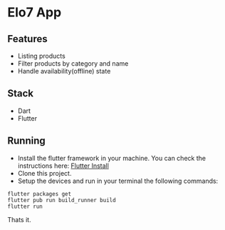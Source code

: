 # Elo7 App

## Features
- Listing products
- Filter products by category and name
- Handle availability(offline) state


## Stack
- Dart
- Flutter

## Running
- Install the flutter framework in your machine. You can check the instructions here: [Flutter Install](https://flutter.dev/docs/get-started/install)
- Clone this project.
- Setup the devices and run in your terminal the following commands: 
```
flutter packages get
flutter pub run build_runner build
flutter run
```

Thats it.
